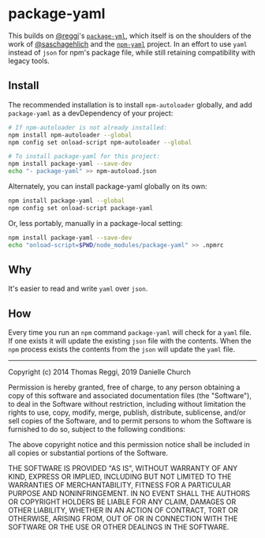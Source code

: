 # package-yaml

This builds on [@reggi](https://github.com/reggi)'s [`package-yml`](https://github.com/reggi/package-yml), which itself is on the shoulders of the work of [@saschagehlich](https://github.com/saschagehlich) and the [`npm-yaml`](https://github.com/saschagehlich/npm-yaml) project. In an effort to use `yaml` instead of `json` for npm's package file, while still retaining compatibility with legacy tools.

## Install

The recommended installation is to install `npm-autoloader` globally, and add `package-yaml` as a devDependency of your project:

```bash
# If npm-autoloader is not already installed:
npm install npm-autoloader --global
npm config set onload-script npm-autoloader --global

# To install package-yaml for this project:
npm install package-yaml --save-dev
echo "- package-yaml" >> npm-autoload.json
```

Alternately, you can install package-yaml globally on its own:

```bash
npm install package-yaml --global
npm config set onload-script package-yaml
```

Or, less portably, manually in a package-local setting:

```bash
npm install package-yaml --save-dev
echo "onload-script=$PWD/node_modules/package-yaml" >> .npmrc
```

## Why

It's easier to read and write `yaml` over `json`.

## How

Every time you run an `npm` command `package-yaml` will check for a `yaml` file. If one exists it will update the existing `json` file with the contents. When the `npm` process exists the contents from the `json` will update the `yaml` file.

---

Copyright (c) 2014 Thomas Reggi, 2019 Danielle Church

Permission is hereby granted, free of charge, to any person obtaining a copy of this software and associated documentation files (the "Software"), to deal in the Software without restriction, including without limitation the rights to use, copy, modify, merge, publish, distribute, sublicense, and/or sell copies of the Software, and to permit persons to whom the Software is furnished to do so, subject to the following conditions:

The above copyright notice and this permission notice shall be included in all copies or substantial portions of the Software.

THE SOFTWARE IS PROVIDED "AS IS", WITHOUT WARRANTY OF ANY KIND, EXPRESS OR IMPLIED, INCLUDING BUT NOT LIMITED TO THE WARRANTIES OF MERCHANTABILITY, FITNESS FOR A PARTICULAR PURPOSE AND NONINFRINGEMENT. IN NO EVENT SHALL THE AUTHORS OR COPYRIGHT HOLDERS BE LIABLE FOR ANY CLAIM, DAMAGES OR OTHER LIABILITY, WHETHER IN AN ACTION OF CONTRACT, TORT OR OTHERWISE, ARISING FROM, OUT OF OR IN CONNECTION WITH THE SOFTWARE OR THE USE OR OTHER DEALINGS IN THE SOFTWARE.
